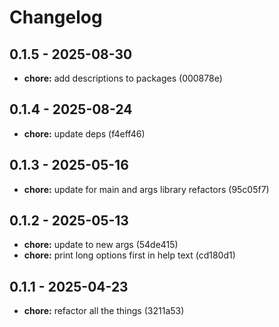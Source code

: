 # Changelog

## 0.1.5 - 2025-08-30

- __chore:__ add descriptions to packages (000878e)

## 0.1.4 - 2025-08-24

- __chore:__ update deps (f4eff46)

## 0.1.3 - 2025-05-16

- __chore:__ update for main and args library refactors (95c05f7)

## 0.1.2 - 2025-05-13

- __chore:__ update to new args (54de415)
- __chore:__ print long options first in help text (cd180d1)

## 0.1.1 - 2025-04-23

- __chore:__ refactor all the things (3211a53)
